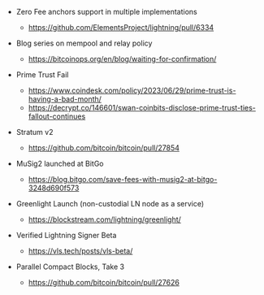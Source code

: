 - Zero Fee anchors support in multiple implementations
  - <https://github.com/ElementsProject/lightning/pull/6334>
 
- Blog series on mempool and relay policy
  - <https://bitcoinops.org/en/blog/waiting-for-confirmation/>
 
- Prime Trust Fail
  - <https://www.coindesk.com/policy/2023/06/29/prime-trust-is-having-a-bad-month/>
  - <https://decrypt.co/146601/swan-coinbits-disclose-prime-trust-ties-fallout-continues>
 
- Stratum v2
  - <https://github.com/bitcoin/bitcoin/pull/27854>
 
- MuSig2 launched at BitGo
  - <https://blog.bitgo.com/save-fees-with-musig2-at-bitgo-3248d690f573>
 
- Greenlight Launch (non-custodial LN node as a service)
  - <https://blockstream.com/lightning/greenlight/>

- Verified Lightning Signer Beta
  - <https://vls.tech/posts/vls-beta/>
 
- Parallel Compact Blocks, Take 3
  - <https://github.com/bitcoin/bitcoin/pull/27626>
